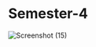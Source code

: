 # Semester-4
![Screenshot (15)](https://github.com/l06in/Semester-4/assets/145305185/a5808675-2935-4ce0-a895-93ff041efc3c)
